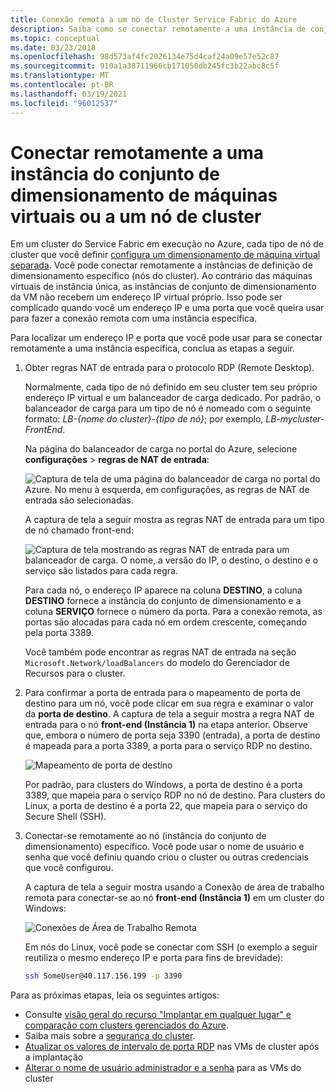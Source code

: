 ```yaml
---
title: Conexão remota a um nó de Cluster Service Fabric do Azure
description: Saiba como se conectar remotamente a uma instância de conjunto de dimensionamento (que é um nó de cluster do Service Fabric).
ms.topic: conceptual
ms.date: 03/23/2018
ms.openlocfilehash: 98d573af4fc2026134e75d4caf24a09e57e52c87
ms.sourcegitcommit: 910a1a38711966cb171050db245fc3b22abc8c5f
ms.translationtype: MT
ms.contentlocale: pt-BR
ms.lasthandoff: 03/19/2021
ms.locfileid: "96012537"
---
```

# <a name="remote-connect-to-a-virtual-machine-scale-set-instance-or-a-cluster-node"></a>Conectar remotamente a uma instância do conjunto de dimensionamento de máquinas virtuais ou a um nó de cluster
Em um cluster do Service Fabric em execução no Azure, cada tipo de nó de cluster que você definir [configura um dimensionamento de máquina virtual separada](service-fabric-cluster-nodetypes.md).  Você pode conectar remotamente a instâncias de definição de dimensionamento específico (nós do cluster).  Ao contrário das máquinas virtuais de instância única, as instâncias de conjunto de dimensionamento da VM não recebem um endereço IP virtual próprio. Isso pode ser complicado quando você um endereço IP e uma porta que você queira usar para fazer a conexão remota com uma instância específica.

Para localizar um endereço IP e porta que você pode usar para se conectar remotamente a uma instância específica, conclua as etapas a seguir.

1. Obter regras NAT de entrada para o protocolo RDP (Remote Desktop).

    Normalmente, cada tipo de nó definido em seu cluster tem seu próprio endereço IP virtual e um balanceador de carga dedicado. Por padrão, o balanceador de carga para um tipo de nó é nomeado com o seguinte formato: *LB-{nome do cluster}-{tipo de nó}*; por exemplo, *LB-mycluster-FrontEnd*. 
    
    Na página do balanceador de carga no portal do Azure, selecione **configurações**  >  **regras de NAT de entrada**: 

    ![Captura de tela de uma página do balanceador de carga no portal do Azure. No menu à esquerda, em configurações, as regras de NAT de entrada são selecionadas.](./media/service-fabric-cluster-remote-connect-to-azure-cluster-node/lb-window.png)

    A captura de tela a seguir mostra as regras NAT de entrada para um tipo de nó chamado front-end: 

    ![Captura de tela mostrando as regras NAT de entrada para um balanceador de carga. O nome, a versão do IP, o destino, o destino e o serviço são listados para cada regra.](./media/service-fabric-cluster-remote-connect-to-azure-cluster-node/nat-rules.png)

    Para cada nó, o endereço IP aparece na coluna **DESTINO**, a coluna **DESTINO** fornece a instância do conjunto de dimensionamento e a coluna **SERVIÇO** fornece o número da porta. Para a conexão remota, as portas são alocadas para cada nó em ordem crescente, começando pela porta 3389.

    Você também pode encontrar as regras NAT de entrada na seção `Microsoft.Network/loadBalancers` do modelo do Gerenciador de Recursos para o cluster.
    
2. Para confirmar a porta de entrada para o mapeamento de porta de destino para um nó, você pode clicar em sua regra e examinar o valor da **porta de destino**. A captura de tela a seguir mostra a regra NAT de entrada para o nó **front-end (Instância 1)** na etapa anterior. Observe que, embora o número de porta seja 3390 (entrada), a porta de destino é mapeada para a porta 3389, a porta para o serviço RDP no destino.  

    ![Mapeamento de porta de destino](./media/service-fabric-cluster-remote-connect-to-azure-cluster-node/port-mapping.png)

    Por padrão, para clusters do Windows, a porta de destino é a porta 3389, que mapeia para o serviço RDP no nó de destino. Para clusters do Linux, a porta de destino é a porta 22, que mapeia para o serviço do Secure Shell (SSH).

3. Conectar-se remotamente ao nó (instância do conjunto de dimensionamento) específico. Você pode usar o nome de usuário e senha que você definiu quando criou o cluster ou outras credenciais que você configurou. 

    A captura de tela a seguir mostra usando a Conexão de área de trabalho remota para conectar-se ao nó **front-end (Instância 1)** em um cluster do Windows:
    
    ![Conexões de Área de Trabalho Remota](./media/service-fabric-cluster-remote-connect-to-azure-cluster-node/rdp-connect.png)

    Em nós do Linux, você pode se conectar com SSH (o exemplo a seguir reutiliza o mesmo endereço IP e porta para fins de brevidade):

    ``` bash
    ssh SomeUser@40.117.156.199 -p 3390
    ```


Para as próximas etapas, leia os seguintes artigos:
* Consulte [visão geral do recurso "Implantar em qualquer lugar" e comparação com clusters gerenciados do Azure](service-fabric-deploy-anywhere.md).
* Saiba mais sobre a [segurança do cluster](service-fabric-cluster-security.md).
* [Atualizar os valores de intervalo de porta RDP](./scripts/service-fabric-powershell-change-rdp-port-range.md) nas VMs de cluster após a implantação
* [Alterar o nome de usuário administrador e a senha](./scripts/service-fabric-powershell-change-rdp-user-and-pw.md) para as VMs do cluster

